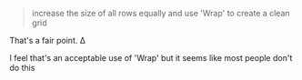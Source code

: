 > increase the size of all rows equally and use 'Wrap' to create a clean grid

That's a fair point. Δ 

I feel that's an acceptable use of 'Wrap' but it seems like most people don't do this
